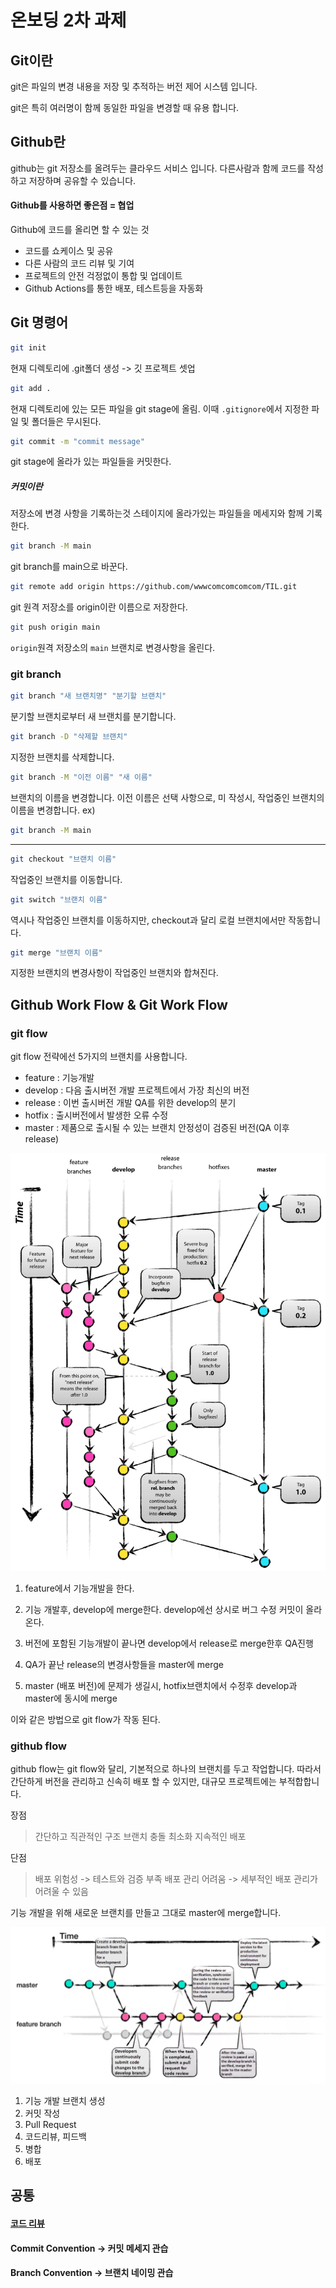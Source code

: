 # 온보딩 2차 과제


## Git이란

git은 파일의 변경 내용을 저장 및 추적하는 버전 제어 시스템 입니다.

git은 특히 여러명이 함께 동일한 파일을 변경할 때 유용 합니다.

## Github란
github는 git 저장소를 올려두는 클라우드 서비스 입니다.
다른사람과 함께 코드를 작성하고 저장하며 공유할 수 있습니다.

#### Github를 사용하면 좋은점 = 협업
Github에 코드를 올리면 할 수 있는 것
+ 코드를 쇼케이스 및 공유
+ 다른 사람의 코드 리뷰 및 기여
+ 프로젝트의 안전 걱정없이 통합 및 업데이트
+ Github Actions를 통한 배포, 테스트등을 자동화

## Git 명령어

```bash
git init
```
현재 디렉토리에 .git폴더 생성
-> 깃 프로젝트 셋업

```bash
git add .
```
현재 디렉토리에 있는 모든 파일을
git stage에 올림.
이때 `.gitignore`에서 지정한 파일 및 폴더들은 무시된다.

```bash
git commit -m "commit message"
```
git stage에 올라가 있는 파일들을
커밋한다.
##### 커밋이란
저장소에 변경 사항을 기록하는것
스테이지에 올라가있는 파일들을 메세지와 함께 기록한다.

```bash
git branch -M main
```
git branch를 main으로 바꾼다.

```bash
git remote add origin https://github.com/wwwcomcomcomcom/TIL.git
```
git 원격 저장소를 origin이란 이름으로 저장한다.
```bash
git push origin main
```
`origin`원격 저장소의 `main` 브랜치로 변경사항을 올린다.

### git branch
```bash
git branch "새 브랜치명" "분기할 브랜치"
```
분기할 브랜치로부터 새 브랜치를 분기합니다.
```bash
git branch -D "삭제할 브랜치"
```
지정한 브랜치를 삭제합니다.
```bash
git branch -M "이전 이름" "새 이름"
```
브랜치의 이름을 변경합니다.
이전 이름은 선택 사항으로, 미 작성시,
작업중인 브랜치의 이름을 변경합니다.
ex)
```bash
git branch -M main
```

---

```bash
git checkout "브랜치 이름"
```
작업중인 브랜치를 이동합니다.
```bash
git switch "브랜치 이름"
```
역시나 작업중인 브랜치를 이동하지만,
checkout과 달리 로컬 브랜치에서만 작동합니다.

```bash
git merge "브랜치 이름"
```
지정한 브랜치의 변경사항이 작업중인 브랜치와 합쳐진다.


## Github Work Flow & Git Work Flow

### git flow
git flow 전략에선 5가지의 브랜치를 사용합니다.

+ feature : 기능개발
+ develop : 다음 출시버전 개발
    프로젝트에서 가장 최신의 버전
+ release : 이번 출시버전 개발
    QA를 위한 develop의 분기
+ hotfix : 출시버전에서 발생한 오류 수정
+ master : 제품으로 출시될 수 있는 브랜치
    안정성이 검증된 버전(QA 이후 release)

![alt text](git-flow_graph.png)

1. feature에서 기능개발을 한다.

2. 기능 개발후, develop에 merge한다.
develop에선 상시로 버그 수정 커밋이 올라온다.

3. 버전에 포함된 기능개발이 끝나면 develop에서
release로 merge한후 QA진행

4. QA가 끝난 release의 변경사항들을 master에 merge

5. master (배포 버전)에 문제가 생길시, hotfix브랜치에서 수정후
develop과 master에 동시에 merge

이와 같은 방법으로 git flow가 작동 된다.

### github flow

github flow는 git flow와 달리,
기본적으로 하나의 브랜치를 두고 작업합니다.
따라서 간단하게 버전을 관리하고 신속히 배포 할 수 있지만,
대규모 프로젝트에는 부적합합니다.

장점
> 간단하고 직관적인 구조
브랜치 충돌 최소화
지속적인 배포


단점
> 배포 위험성 -> 테스트와 검증 부족
배포 관리 어려움 -> 세부적인 배포 관리가 어려울 수 있음


기능 개발을 위해 새로운 브랜치를 만들고 그대로 master에 merge합니다.

![image alt](github-flow_graph.png)

1. 기능 개발 브랜치 생성
2. 커밋 작성
3. Pull Request
4. 코드리뷰, 피드백
5. 병합
6. 배포


## 공통

#### [코드 리뷰](code-review.md)

#### Commit Convention -> 커밋 메세지 관습

#### Branch Convention -> 브랜치 네이밍 관습
